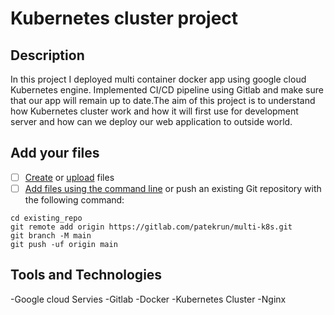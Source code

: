 # Kubernetes cluster project
## Description
In this project I deployed multi container docker app using google cloud Kubernetes engine. Implemented CI/CD pipeline using Gitlab and make sure that our app will remain up to date.The aim of this project is to understand how Kubernetes cluster work and how it will first use for development server and how can we deploy our web application to outside world.

## Add your files

- [ ] [Create](https://docs.gitlab.com/ee/user/project/repository/web_editor.html#create-a-file) or [upload](https://docs.gitlab.com/ee/user/project/repository/web_editor.html#upload-a-file) files
- [ ] [Add files using the command line](https://docs.gitlab.com/ee/gitlab-basics/add-file.html#add-a-file-using-the-command-line) or push an existing Git repository with the following command:

```
cd existing_repo
git remote add origin https://gitlab.com/patekrun/multi-k8s.git
git branch -M main
git push -uf origin main
```

## Tools and Technologies
-Google cloud Servies
-Gitlab
-Docker
-Kubernetes Cluster
-Nginx

